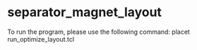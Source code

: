 # separator_magnet_layout

To run the program, please use the following command:
placet run_optimize_layout.tcl
